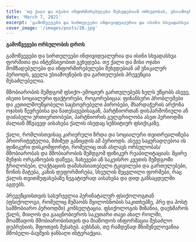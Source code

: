 ```yaml
---
title: 'თუ ქალი და ოჯახი ინფორმირებულები შეხვდებიან ორსულობას, უსიამოვნების და გართულების პრევენცია შესაძლებელია'
date: 'March 7, 2021'
excerpt: 'გამოწვევები და სირთულეები ინდივიდუალურია და ისინი სხვადასხვა ფორმითა და ინტენსივობით გვხვდება.'
cover_image: '/images/posts/26.jpg'
---
```


**გამოწვევები ორსულობის დროს**

გამოწვევები და სირთულეები ინდივიდუალურია და ისინი სხვადასხვა ფორმითა და ინტენსივობით გვხვდება. თუ ქალი და მისი ოჯახი მომზადებულები და ინფორმირებულები შეხვდებიან ამ უნიკალურ პერიოდს, ყველა უსიამოვნების და გართულების პრევენცია შესაძლებელია.

მშობიარობის შემდგომ ფსიქო-ემოციურ გართულებებს ხელს უწყობს ასევე, ისეთი სოციალური ფაქტორები, როგორებიცაა: ფინანსური პრობლემები და კეთილმოუწყობელი საცხოვრებელი პირობები, მხარდაჭერის არქონა ოჯახის წევრებისა და ნათესავებისაგან, პარტნიორთან დისჰარმონიული ან დაძაბული ურთიერთობები, პარტნიორის გულგრილობა ასეთ პერიოდში ძალიან მწვავედ აისახება ქალის ისედაც სენსიტიურ ფსიქიკაზე. 

ქალი, რომლისთვისაც კარიერული ზრდა და სოციალური თვითრეალიზება პრიორიტეტულია, მძიმედ განიცდის ამ პერიოდს. ასევე საყურადღებოა ის ფიზიკური დისკომფორტი, რომელიც თან ახლავს ორსულობას/მშობიარობას და მშობიარობის შემდგომ ფიზიკურ რეაბილიტაციას: მცირე მენჯის ორგანოების დაწევა, ჩახევები ან საკეისრო კვეთის შემდგომი ჭრილობები, ლაქტაციის დამახასიათებელი ტკივილები და გართულებები, წონის მატება, კანის დეფორმირება, სხეულის შეცვლილი ფორმები, რაც ქალის თვითშეფასებაზე ნეგატიურად აისახება და დიდ განსაცდელში აგდებს. 

პრევენციისთვის სასურველია პერინატალურ ფსიქოლოგთან (ფსიქოლოგი, რომელიც მუშაობს შვილოსნობის საკითხებზე, პრე და პოსტ სამშობიარო პერიოდში) კონსულტაცია. ფსიქოლოგის მიზანია, დაეხმაროს ქალს, მიიღოს და გააცნობიეროს საკუთარი თავი ახალ როლში, მოამზადოს მშობიარობისთვის და მიაწოდოს ინფორმაცია შესაძლო დეპრესიის, შფოთვის შესახებ. აუხსნას, თუ რამდენად მნიშვნელოვანია მშობელი-ბავშვის ჯანსაღი ინტერაქცია.





